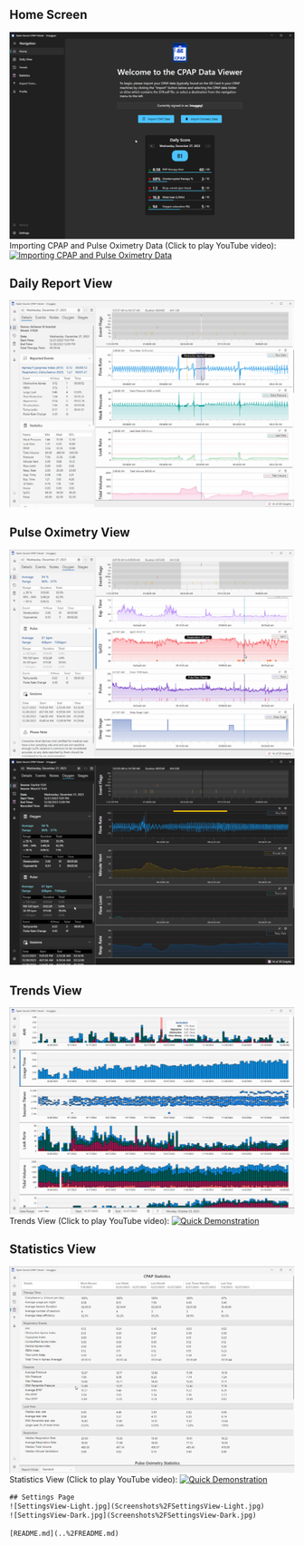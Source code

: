 ﻿## Home Screen
![HomeView-Dark.jpg](Screenshots%2FHomeView-Dark.jpg)
Importing CPAP and Pulse Oximetry Data (Click to play YouTube video):
[![Importing CPAP and Pulse Oximetry Data](https://img.youtube.com/vi/AgufkrzgytQ/maxresdefault.jpg)](https://youtu.be/AgufkrzgytQ)

## Daily Report View
![DailyReportView-Light.jpg](Screenshots%2FDailyReportView-Light.jpg)

## Pulse Oximetry View
![OximetryView-Light.jpg](Screenshots%2FOximetryView-Light.jpg)
![OximetryView-Dark.jpg](Screenshots%2FOximetryView-Dark.jpg)

## Trends View
![TrendsView-Light.jpg](Screenshots%2FTrendsView-Light.jpg)
Trends View (Click to play YouTube video):
[![Quick Demonstration](https://img.youtube.com/vi/VQoEm01X36g/maxresdefault.jpg)](https://youtu.be/VQoEm01X36g)

## Statistics View
![StatisticsView-CPAP-Light.jpg](Screenshots%2FStatisticsView-CPAP-Light.jpg)
Statistics View (Click to play YouTube video):
[![Quick Demonstration](https://img.youtube.com/vi/Bjh376hU6ws/maxresdefault.jpg)](https://youtu.be/Bjh376hU6ws)
~~~~
## Settings Page
![SettingsView-Light.jpg](Screenshots%2FSettingsView-Light.jpg)
![SettingsView-Dark.jpg](Screenshots%2FSettingsView-Dark.jpg)

[README.md](..%2FREADME.md)